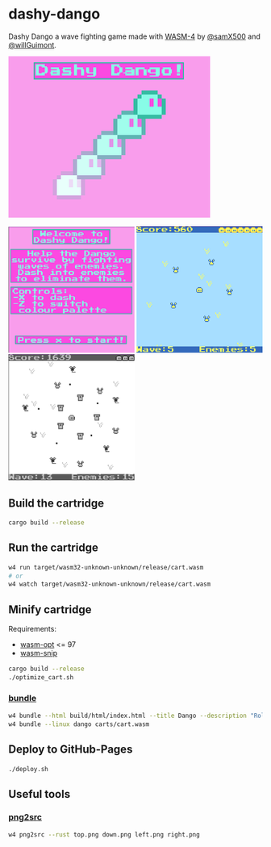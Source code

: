 # dashy-dango

Dashy Dango a wave fighting game made with [WASM-4](https://wasm4.org/) by [@samX500](https://github.com/samX500) and [@willGuimont](https://github.com/willGuimont).

<img src="assets/art/DashyDangolong.png" alt="title screen">

<img src="assets/art/dashy_1.png" alt="screenshot 1" width="250"/> <img src="assets/art/dashy_3.png" alt="screenshot 2" width="250"/> <img src="assets/art/dashy_2.png" alt="screenshot 3" width="250"/>

## Build the cartridge

```bash
cargo build --release
```

## Run the cartridge

```bash
w4 run target/wasm32-unknown-unknown/release/cart.wasm
# or
w4 watch target/wasm32-unknown-unknown/release/cart.wasm
```

## Minify cartridge

Requirements:

- [wasm-opt](https://github.com/WebAssembly/binaryen) <= 97
- [wasm-snip](https://github.com/rustwasm/wasm-snip)

```bash
cargo build --release
./optimize_cart.sh
```

### [bundle](https://wasm4.org/docs/reference/cli#bundle)

```bash
w4 bundle --html build/html/index.html --title Dango --description "Rolling puzzle game" --icon-file "assets/sprites/dangoBeeg.png" build/cart.wasm
w4 bundle --linux dango carts/cart.wasm
```

## Deploy to GitHub-Pages

```bash
./deploy.sh
```

## Useful tools

### [png2src](https://wasm4.org/docs/reference/cli#png2src)

```bash
w4 png2src --rust top.png down.png left.png right.png
```
